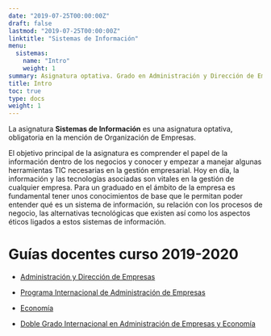 ```yaml
---
date: "2019-07-25T00:00:00Z"
draft: false
lastmod: "2019-07-25T00:00:00Z"
linktitle: "Sistemas de Información"
menu:
  sistemas:
    name: "Intro"
    weight: 1
summary: Asignatura optativa. Grado en Administración y Dirección de Empresas. Cuarto curso
title: Intro
toc: true
type: docs
weight: 1
---
```



La asignatura **Sistemas de Información** es una asignatura optativa, obligatoria en la mención de Organización de Empresas.

El objetivo principal de la asignatura es comprender el papel de la información dentro de los negocios y conocer y empezar a manejar algunas herramientas TIC necesarias en la gestión empresarial. Hoy en día, la
información y las tecnologías asociadas son vitales en la gestión de cualquier empresa. Para un graduado en el ámbito de la empresa es fundamental tener unos conocimientos de base que le permitan poder entender qué es un sistema de información, su relación con los procesos de negocio, las alternativas tecnológicas que existen así como los aspectos éticos ligados a estos sistemas de información.

# Guías docentes curso 2019-2020

- [Administración y Dirección de Empresas](<http://www.unavarra.es/ficha-asignaturaDOA?languageId=100000&codPlan=172&codAsig=172821>)

- [Programa Internacional de Administración de Empresas](<http://www.unavarra.es/ficha-asignaturaDOA?languageId=100000&codPlan=174&codAsig=174821>)

- [Economía](<http://www.unavarra.es/ficha-asignaturaDOA?languageId=100000&codPlan=171&codAsig=171832>)

- [Doble Grado Internacional en Administración de Empresas y Economía](<http://www.unavarra.es/ficha-asignaturaDOA?languageId=100000&codPlan=176&codAsig=176836>)

  